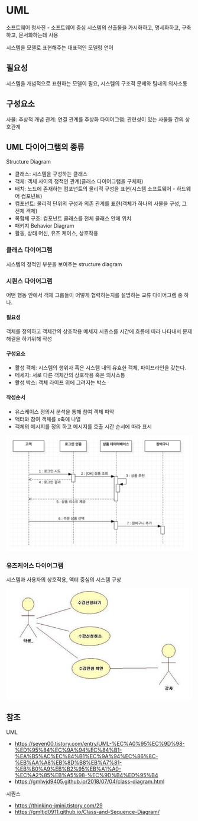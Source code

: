 # UML
소프트웨어 청사진 - 소프트웨어 중심 시스템의 산출물을 가시화하고, 명세화하고, 구축하고, 문서화하는데 사용

시스템을 모델로 표현해주는 대표적인 모델링 언어

## 필요성
시스템을 개념적으로 표현하는 모델이 필요, 시스템의 구조적 문제와 팀내의 의사소통

## 구성요소
사물: 추상적 개념
관계: 연결 관계를 추상화
다이어그램: 관련성이 있는 사물들 간의 상호관계

## UML 다이어그램의 종류
Structure Diagram
- 클래스: 시스템을 구성하는 클래스
- 객체: 객체 사이의 정적인 관계(클래스 다이어그램을 구체화)
- 배치: 노드에 존재하는 컴포넌트의 물리적 구성을 표현(시스템 소프트웨어 - 하드웨어 컴포넌트)
- 컴포넌트: 물리적 단위의 구성과 의존 관계를 표현(객체가 하나의 사물을 구성, 그 전체 객체)
- 복합체 구조: 컴포넌트 클래스를 전체 클래스 안에 위치
- 패키지
Behavior Diagram
- 활동, 상태 머신, 유즈 케이스, 상호작용

### 클래스 다이어그램
시스템의 정적인 부분을 보여주는 structure diagram


### 시퀀스 다이어그램
어떤 행동 안에서 객체 그룹들이 어떻게 협력하는지를 설명하는 교류 다이어그램 중 하나.

#### 필요성
객체를 정의하고 객체간의 상호작용 메세지 시퀀스를 시간에 흐름에 따라 나타내서 문제해결을 하기위해 작성

#### 구성요소
- 활성 객체: 시스템의 행위자 혹은 시스템 내의 유효한 객체, 파이프라인을 갖는다.
- 메세지: 서로 다른 객체간의 상호작용 혹은 의사소통
- 활성 박스: 객체 라이프 위에 그려지는 박스

#### 작성순서
- 유스케이스 정의서 분석을 통해 참여 객체 파악
- 액터와 참여 객체를 x축에 나열
- 객체의 메시지를 정의 하고 메시지를 호출 시간 순서에 따라 표시

![sequence-diagram](../$images/sequence-diagram.png)

### 유즈케이스 다이어그램
시스템과 사용자의 상호작용, 액터 중심의 시스템 구상

![sequence-diagram](../$images/usecase-diagram.png)

## 참조
UML
- https://seven00.tistory.com/entry/UML-%EC%A0%95%EC%9D%98-%ED%95%84%EC%9A%94%EC%84%B1-%EA%B5%AC%EC%84%B1%EC%9A%94%EC%86%8C-%EB%AA%A8%EB%8D%B8%EB%A7%81-%EB%B0%A9%EB%B2%95%EB%A1%A0-%EC%A2%85%EB%A5%98-%EC%9D%B4%ED%95%B4
- https://gmlwjd9405.github.io/2018/07/04/class-diagram.html

시퀀스
- https://thinking-jmini.tistory.com/29
- https://gmltjd0911.github.io/Class-and-Sequence-Diagram/
